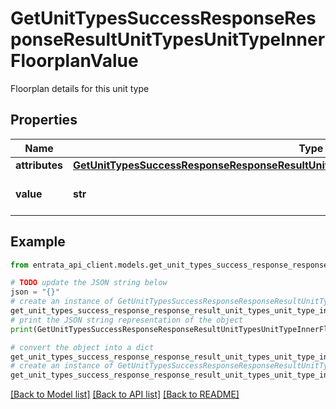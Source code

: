 # GetUnitTypesSuccessResponseResponseResultUnitTypesUnitTypeInnerFloorplanValue

Floorplan details for this unit type

## Properties

Name | Type | Description | Notes
------------ | ------------- | ------------- | -------------
**attributes** | [**GetUnitTypesSuccessResponseResponseResultUnitTypesUnitTypeInnerFloorplanValueAttributes**](GetUnitTypesSuccessResponseResponseResultUnitTypesUnitTypeInnerFloorplanValueAttributes.md) |  | 
**value** | **str** | Floorplan name or code | 

## Example

```python
from entrata_api_client.models.get_unit_types_success_response_response_result_unit_types_unit_type_inner_floorplan_value import GetUnitTypesSuccessResponseResponseResultUnitTypesUnitTypeInnerFloorplanValue

# TODO update the JSON string below
json = "{}"
# create an instance of GetUnitTypesSuccessResponseResponseResultUnitTypesUnitTypeInnerFloorplanValue from a JSON string
get_unit_types_success_response_response_result_unit_types_unit_type_inner_floorplan_value_instance = GetUnitTypesSuccessResponseResponseResultUnitTypesUnitTypeInnerFloorplanValue.from_json(json)
# print the JSON string representation of the object
print(GetUnitTypesSuccessResponseResponseResultUnitTypesUnitTypeInnerFloorplanValue.to_json())

# convert the object into a dict
get_unit_types_success_response_response_result_unit_types_unit_type_inner_floorplan_value_dict = get_unit_types_success_response_response_result_unit_types_unit_type_inner_floorplan_value_instance.to_dict()
# create an instance of GetUnitTypesSuccessResponseResponseResultUnitTypesUnitTypeInnerFloorplanValue from a dict
get_unit_types_success_response_response_result_unit_types_unit_type_inner_floorplan_value_from_dict = GetUnitTypesSuccessResponseResponseResultUnitTypesUnitTypeInnerFloorplanValue.from_dict(get_unit_types_success_response_response_result_unit_types_unit_type_inner_floorplan_value_dict)
```
[[Back to Model list]](../README.md#documentation-for-models) [[Back to API list]](../README.md#documentation-for-api-endpoints) [[Back to README]](../README.md)


